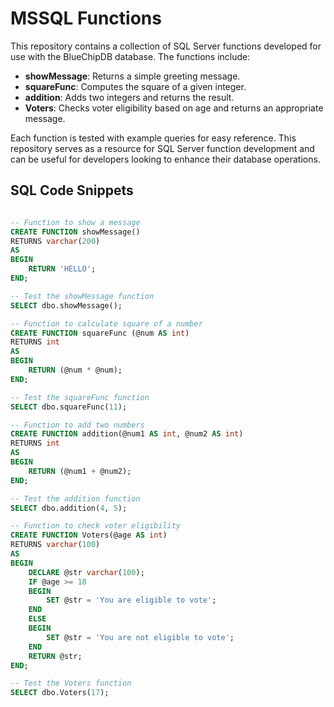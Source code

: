 # MSSQL Functions

This repository contains a collection of SQL Server functions developed for use with the BlueChipDB database. The functions include:

- **showMessage**: Returns a simple greeting message.
- **squareFunc**: Computes the square of a given integer.
- **addition**: Adds two integers and returns the result.
- **Voters**: Checks voter eligibility based on age and returns an appropriate message.

Each function is tested with example queries for easy reference. This repository serves as a resource for SQL Server function development and can be useful for developers looking to enhance their database operations.

## SQL Code Snippets

```sql

-- Function to show a message
CREATE FUNCTION showMessage()
RETURNS varchar(200)
AS
BEGIN
    RETURN 'HELLO';
END;

-- Test the showMessage function
SELECT dbo.showMessage();

-- Function to calculate square of a number
CREATE FUNCTION squareFunc (@num AS int)
RETURNS int
AS 
BEGIN
    RETURN (@num * @num);
END;

-- Test the squareFunc function
SELECT dbo.squareFunc(11);

-- Function to add two numbers
CREATE FUNCTION addition(@num1 AS int, @num2 AS int)
RETURNS int
AS
BEGIN
    RETURN (@num1 + @num2);
END;

-- Test the addition function
SELECT dbo.addition(4, 5);

-- Function to check voter eligibility
CREATE FUNCTION Voters(@age AS int)
RETURNS varchar(100)
AS
BEGIN
    DECLARE @str varchar(100);
    IF @age >= 18
    BEGIN 
        SET @str = 'You are eligible to vote';
    END
    ELSE
    BEGIN
        SET @str = 'You are not eligible to vote';
    END
    RETURN @str;
END;

-- Test the Voters function
SELECT dbo.Voters(17);
